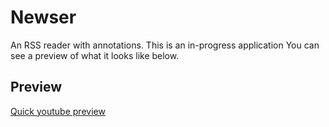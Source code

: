 # Newser
An RSS reader with annotations. This is an in-progress application You can see a preview of what it looks like below.

## Preview
[Quick youtube preview](https://youtu.be/zbzuPSRzj9w?si=HHutuBAeQu48H_t6)
